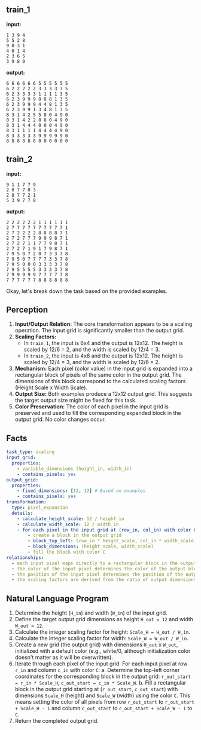 
## train_1

**input:**
```
1 3 9 4
5 5 2 8
9 8 3 1
4 0 1 4
2 3 6 5
3 9 8 0
```


**output:**
```
6 6 6 6 6 6 5 5 5 5 5 5
6 2 2 2 2 2 3 3 3 3 3 5
6 2 3 3 3 3 1 1 1 1 3 5
6 2 3 9 9 9 8 8 8 1 3 5
6 2 3 9 9 9 4 4 8 1 3 5
6 2 3 9 9 1 3 4 8 1 3 5
8 3 1 4 2 5 5 8 0 4 9 0
8 3 1 4 2 2 8 8 0 4 9 0
8 3 1 4 4 4 0 0 0 4 9 0
8 3 1 1 1 1 4 4 4 4 9 0
8 3 3 3 3 3 9 9 9 9 9 0
8 8 8 8 8 8 0 0 0 0 0 0
```


## train_2

**input:**
```
9 1 1 7 7 9
2 0 7 7 0 3
2 8 7 7 2 1
5 3 9 7 7 8
```


**output:**
```
2 2 2 2 2 2 1 1 1 1 1 1
2 7 7 7 7 7 7 7 7 7 7 1
2 7 2 2 2 2 8 8 8 8 7 1
2 7 2 7 7 7 9 9 9 8 7 1
2 7 2 7 1 1 7 7 9 8 7 1
2 7 2 7 1 9 1 7 9 8 7 1
7 9 5 0 7 2 0 7 3 3 7 8
7 9 5 0 7 7 7 7 3 3 7 8
7 9 5 0 0 0 3 3 3 3 7 8
7 9 5 5 5 5 3 3 3 3 7 8
7 9 9 9 9 9 7 7 7 7 7 8
7 7 7 7 7 7 8 8 8 8 8 8
```

Okay, let's break down the task based on the provided examples.

## Perception

1.  **Input/Output Relation:** The core transformation appears to be a scaling operation. The input grid is significantly smaller than the output grid.
2.  **Scaling Factors:**
    *   In `train_1`, the input is 6x4 and the output is 12x12. The height is scaled by 12/6 = 2, and the width is scaled by 12/4 = 3.
    *   In `train_2`, the input is 4x6 and the output is 12x12. The height is scaled by 12/4 = 3, and the width is scaled by 12/6 = 2.
3.  **Mechanism:** Each pixel (color value) in the input grid is expanded into a rectangular block of pixels of the same color in the output grid. The dimensions of this block correspond to the calculated scaling factors (Height Scale x Width Scale).
4.  **Output Size:** Both examples produce a 12x12 output grid. This suggests the target output size might be fixed for this task.
5.  **Color Preservation:** The color of each pixel in the input grid is preserved and used to fill the corresponding expanded block in the output grid. No color changes occur.

## Facts


```yaml
task_type: scaling
input_grid:
  properties:
    - variable_dimensions (height_in, width_in)
    - contains_pixels: yes
output_grid:
  properties:
    - fixed_dimensions: [12, 12] # Based on examples
    - contains_pixels: yes
transformation:
  type: pixel_expansion
  details:
    - calculate_height_scale: 12 / height_in
    - calculate_width_scale: 12 / width_in
    - for each pixel in the input grid at (row_in, col_in) with color C:
        - create a block in the output grid
        - block_top_left: (row_in * height_scale, col_in * width_scale)
        - block_dimensions: (height_scale, width_scale)
        - fill the block with color C
relationships:
  - each input pixel maps directly to a rectangular block in the output grid
  - the color of the input pixel determines the color of the output block
  - the position of the input pixel determines the position of the output block
  - the scaling factors are derived from the ratio of output dimensions to input dimensions
```


## Natural Language Program

1.  Determine the height (`H_in`) and width (`W_in`) of the input grid.
2.  Define the target output grid dimensions as height `H_out = 12` and width `W_out = 12`.
3.  Calculate the integer scaling factor for height: `Scale_H = H_out / H_in`.
4.  Calculate the integer scaling factor for width: `Scale_W = W_out / W_in`.
5.  Create a new grid (the output grid) with dimensions `H_out` x `W_out`, initialized with a default color (e.g., white/0, although initialization color doesn't matter as it will be overwritten).
6.  Iterate through each pixel of the input grid. For each input pixel at row `r_in` and column `c_in` with color `C`:
    a.  Determine the top-left corner coordinates for the corresponding block in the output grid: `r_out_start = r_in * Scale_H`, `c_out_start = c_in * Scale_W`.
    b.  Fill a rectangular block in the output grid starting at (`r_out_start`, `c_out_start`) with dimensions `Scale_H` (height) and `Scale_W` (width) using the color `C`. This means setting the color of all pixels from row `r_out_start` to `r_out_start + Scale_H - 1` and column `c_out_start` to `c_out_start + Scale_W - 1` to `C`.
7.  Return the completed output grid.
